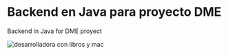 # Backend en Java para proyecto DME

Backend in Java for DME proyect

<image src="./readme.jpg" alt="desarrolladora con libros y mac">
